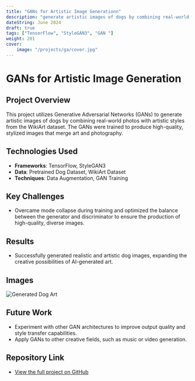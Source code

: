```yaml
---
title: "GANs for Artistic Image Generationn"
description: "generate artistic images of dogs by combining real-world photos with artistic styles from the WikiArt dataset"
dateString: June 2024
draft: true
tags: ["TensorFlow", "StyleGAN3", "GAN "]
weight: 201
cover:
    image: "/projects/ga/cover.jpg"
---
```


# GANs for Artistic Image Generation

## Project Overview
This project utilizes Generative Adversarial Networks (GANs) to generate artistic images of dogs by combining real-world photos with artistic styles from the WikiArt dataset. The GANs were trained to produce high-quality, stylized images that merge art and photography.

## Technologies Used
- **Frameworks**: TensorFlow, StyleGAN3
- **Data**: Pretrained Dog Dataset, WikiArt Dataset
- **Techniques**: Data Augmentation, GAN Training

## Key Challenges
- Overcame mode collapse during training and optimized the balance between the generator and discriminator to ensure the production of high-quality, diverse images.

## Results
- Successfully generated realistic and artistic dog images, expanding the creative possibilities of AI-generated art.

## Images
![Generated Dog Art](link-to-image)

## Future Work
- Experiment with other GAN architectures to improve output quality and style transfer capabilities.
- Apply GANs to other creative fields, such as music or video generation.

## Repository Link
- [View the full project on GitHub](https://github.com/your-username/gans-image-generation)

